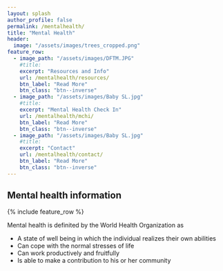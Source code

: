 ```yaml
---
layout: splash
author_profile: false
permalink: /mentalhealth/
title: "Mental Health"
header:
  image: "/assets/images/trees_cropped.png"
feature_row:
  - image_path: "/assets/images/DFTM.JPG"
    #title: 
    excerpt: "Resources and Info"
    url: /mentalhealth/resources/
    btn_label: "Read More"
    btn_class: "btn--inverse"
  - image_path: "/assets/images/Baby SL.jpg"
    #title: 
    excerpt: "Mental Health Check In"
    url: /mentalhealth/mchi/
    btn_label: "Read More"
    btn_class: "btn--inverse"
  - image_path: "/assets/images/Baby SL.jpg"
    #title: 
    excerpt: "Contact"
    url: /mentalhealth/contact/
    btn_label: "Read More"
    btn_class: "btn--inverse"    
---
```


## Mental health information

{% include feature_row %}

Mental health is definited by the World Health Organization as
- A state of well being in which the individual realizes their own abilities
- Can cope with the normal stresses of life
- Can work productively and fruitfully
- Is able to make a contribution to his or her community
